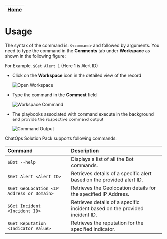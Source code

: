 | [Home](https://github.com/fortinet-fortisoar/solution-pack-chatops/blob/develop/README.md) |
|--------------------------------------------|

# Usage

The syntax of the command is: `$<command>` and followed by arguments. You need to type the command in the **Comments** tab under **Workspace** as shown in the following figure:

For Example. `$Get Alert 1` (Here 1 is Alert ID)

- Click on the **Workspace** icon in the detailed view of the record

    ![Open Workspace](https://github.com/fortinet-fortisoar/solution-pack-chatops/blob/develop/docs/res/open-workspace.png)

- Type the command in the **Comment** field

    ![Workspace Command](https://github.com/fortinet-fortisoar/solution-pack-chatops/blob/develop/docs/res/workspace-command.png)

- The playbooks associated with command execute in the background and provide the respective command output

    ![Command Output](https://github.com/fortinet-fortisoar/solution-pack-chatops/blob/develop/docs/res/command-output.png)

ChatOps Solution Pack supports following commands:

|Command|Description|
| :- | :- |
| `$Bot --help` | Displays a list of all the Bot commands. |
| `$Get Alert <Alert ID>` | Retrieves details of a specific alert based on the provided alert ID.|
| `$Get GeoLocation <IP Address or Domain>` | Retrieves the Geolocation details for the specified IP Address. |
| `$Get Incident <Incident ID>` | Retrieves details of a specific incident based on the provided incident ID. |
| `$Get Reputation <Indicator Value>` | Retrieves the reputation for the specified indicator. |
